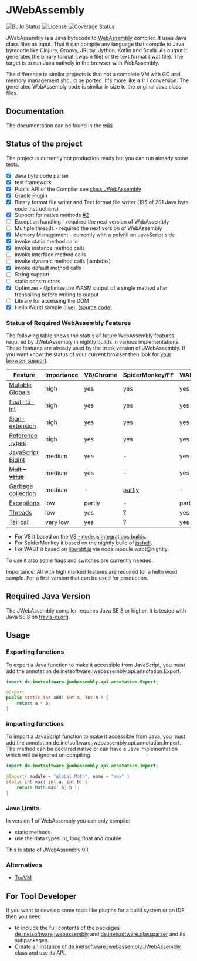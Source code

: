 JWebAssembly
======

[![Build Status](https://travis-ci.org/i-net-software/JWebAssembly.svg)](https://travis-ci.org/i-net-software/JWebAssembly)
[![License](https://img.shields.io/github/license/i-net-software/jwebassembly.svg)](https://github.com/i-net-software/jwebassembly/blob/master/LICENSE.txt)
[![Coverage Status](https://coveralls.io/repos/github/i-net-software/JWebAssembly/badge.svg?branch=master)](https://coveralls.io/github/i-net-software/JWebAssembly?branch=master)

JWebAssembly is a Java bytecode to [WebAssembly](http://webassembly.org/) compiler. It uses Java class files as input. That it can compile any language that compile to Java bytecode like Clojure, Groovy, JRuby, Jython, Kotlin and Scala.
As output it generates the binary format (.wasm file) or the text format (.wat file). The target is to run Java natively in the browser with WebAssembly.

The difference to similar projects is that not a complete VM with GC and memory management should be ported. It's more like a 1: 1 conversion. The generated WebAssembly code is similar in size to the original Java class files.

Documentation
----
The documentation can be found in the [wiki](https://github.com/i-net-software/JWebAssembly/wiki).

Status of the project
----

The project is currently not production ready but you can run already some tests.

* [x] Java byte code parser
* [x] test framework
* [x] Public API of the Compiler see [class JWebAssembly](src/de/inetsoftware/jwebassembly/JWebAssembly.java)
* [x] [Gradle Plugin](https://github.com/i-net-software/JWebAssembly-Gradle)
* [x] Binary format file writer and Text format file writer (195 of 201 Java byte code instructions)
* [x] Support for native methods [#2](https://github.com/i-net-software/JWebAssembly/issues/2)
* [ ] Exception handling - required the next version of WebAssembly
* [ ] Multiple threads - required the next version of WebAssembly
* [x] Memory Management - currently with a polyfill on JavaScript side
* [x] invoke static method calls
* [x] invoke instance method calls
* [ ] invoke interface method calls
* [ ] invoke dynamic method calls (lambdas)
* [x] invoke default method calls
* [ ] String support
* [ ] static constructors
* [x] Optimizer - Optimize the WASM output of a single method after transpiling before writing to output
* [ ] Library for accessing the DOM
* [x] Hello World sample [(live)](https://i-net-software.github.io/JWebAssembly/samples/HelloWorld/HelloWorld.html), [(source code)](https://github.com/i-net-software/JWebAssembly/blob/master/docs/samples/HelloWorld/HelloWorld.java)

### Status of Required WebAssembly Features
The following table shows the status of future WebAssembly features required by JWebAssembly in nightly builds in various implementations. These features are already used by the trunk version of JWebAssembly. If you want know the status of your current browser then look for [your browser support](https://wasm-feature-detect.surma.technology/).

| Feature                 | Importance | V8/Chrome | SpiderMonkey/FF | WABT   |
| ----------------------- |----------- | --------- | --------------- | ------ |
| [Mutable Globals][1]    | high       | yes       | yes             | yes    |
| [float-to-int][2]       | high       | yes       | yes             | yes    |
| [Sign-extension][3]     | high       | yes       | yes             | yes    |
| [Reference Types][4]    | high       | yes       | yes             | yes    |
| [JavaScript BigInt][5]  | medium     | yes       | -               | yes    |
| ~~[Multi-value][6]~~    | medium     | yes       | -               | yes    |
| [Garbage collection][7] | medium     | -         | [partly][11]    | -      |
| [Exceptions][8]         | low        | partly    | -               | partly |
| [Threads][9]            | low        | yes       | ?               | yes    |
| [Tail call][10]         | very low   | yes       | ?               | yes    |


- For V8 it based on the [V8 - node.js integrations builds](https://ci.chromium.org/p/v8/builders/luci.v8.ci/V8%20Linux64%20-%20node.js%20integration).
- For SpiderMonkey it based on the nightly build of [jsshell](https://archive.mozilla.org/pub/firefox/nightly/latest-mozilla-central/).
- For WABT it based on [libwabt.js](https://github.com/WebAssembly/wabt/blob/master/demo/libwabt.js) via node module wabt@nightly.

To use it also some flags and switches are currently needed.

Importance: All with high marked features are required for a hello word sample. For a first version that can be used for production.

Required Java Version
----
The JWebAssembly compiler requires Java SE 8 or higher. It is tested with Java SE 8 on [travis-ci.org](https://travis-ci.org/i-net-software/jwebassembly).

## Usage

### Exporting functions
To export a Java function to make it accessible from JavaScript, you must add the annotation de.inetsoftware.jwebassembly.api.annotation.Export.

```java
import de.inetsoftware.jwebassembly.api.annotation.Export;

@Export
public static int add( int a, int b ) {
    return a + b;
}
```

### importing functions
To import a JavaScript function to make it accessible from Java, you must add the annotation de.inetsoftware.jwebassembly.api.annotation.Import.
The method can be declared native or can have a Java implementation which will be ignored on compiling.

```java
import de.inetsoftware.jwebassembly.api.annotation.Import;

@Import( module = "global.Math", name = "max" )
static int max( int a, int b) {
    return Math.max( a, b );
}
```


### Java Limits
In version 1 of WebAssembly you can only compile:
* static methods
* use the data types int, long float and double

This is state of JWebAssembly 0.1.

### Alternatives
* [TeaVM](https://github.com/konsoletyper/teavm)

## For Tool Developer

If you want to develop some tools like plugins for a build system or an IDE, then you need
* to include the full contents of the packages [de.inetsoftware.jwebassembly](https://github.com/i-net-software/JWebAssembly/tree/master/src/de/inetsoftware/jwebassembly) and [de.inetsoftware.classparser](https://github.com/i-net-software/JWebAssembly/tree/master/src/de/inetsoftware/classparser) and its subpackages.
* Create an instance of [de.inetsoftware.jwebassembly.JWebAssembly](https://github.com/i-net-software/JWebAssembly/blob/master/src/de/inetsoftware/jwebassembly/JWebAssembly.java) class and use its API.

[1]: https://github.com/WebAssembly/mutable-global
[2]: https://github.com/WebAssembly/nontrapping-float-to-int-conversions
[3]: https://github.com/WebAssembly/sign-extension-ops
[4]: https://github.com/WebAssembly/reference-types
[5]: https://github.com/WebAssembly/JS-BigInt-integration
[6]: https://github.com/WebAssembly/multi-value
[7]: https://github.com/webassembly/gc
[8]: https://github.com/WebAssembly/exception-handling
[9]: https://github.com/WebAssembly/threads
[10]: https://github.com/webassembly/tail-call
[11]: https://github.com/lars-t-hansen/moz-gc-experiments
